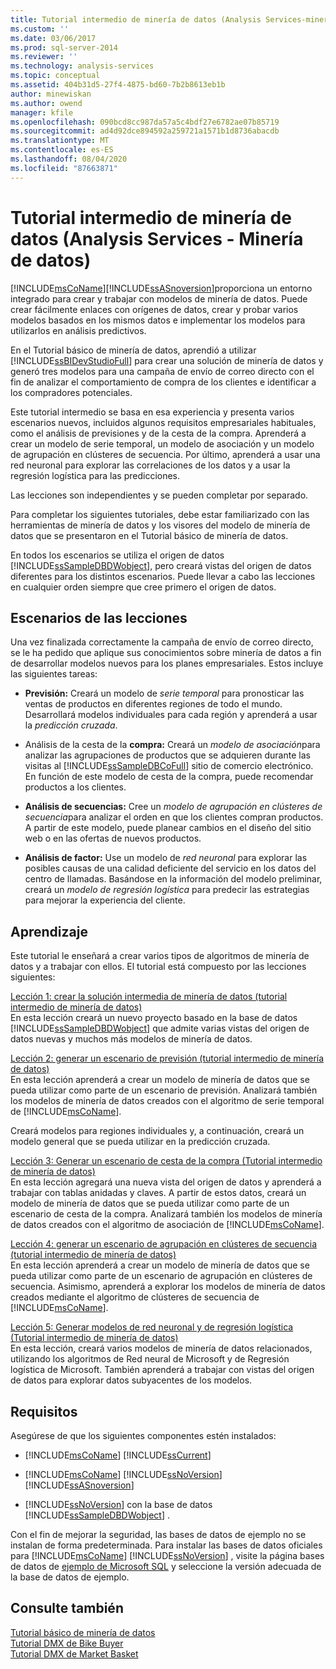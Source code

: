 ```yaml
---
title: Tutorial intermedio de minería de datos (Analysis Services-minería de datos) | Microsoft Docs
ms.custom: ''
ms.date: 03/06/2017
ms.prod: sql-server-2014
ms.reviewer: ''
ms.technology: analysis-services
ms.topic: conceptual
ms.assetid: 404b31d5-27f4-4875-bd60-7b2b8613eb1b
author: minewiskan
ms.author: owend
manager: kfile
ms.openlocfilehash: 090bcd8cc987da57a5c4bdf27e6782ae07b85719
ms.sourcegitcommit: ad4d92dce894592a259721a1571b1d8736abacdb
ms.translationtype: MT
ms.contentlocale: es-ES
ms.lasthandoff: 08/04/2020
ms.locfileid: "87663871"
---
```

# <a name="intermediate-data-mining-tutorial-analysis-services---data-mining"></a>Tutorial intermedio de minería de datos (Analysis Services - Minería de datos)
  [!INCLUDE[msCoName](../includes/msconame-md.md)][!INCLUDE[ssASnoversion](../includes/ssasnoversion-md.md)]proporciona un entorno integrado para crear y trabajar con modelos de minería de datos. Puede crear fácilmente enlaces con orígenes de datos, crear y probar varios modelos basados en los mismos datos e implementar los modelos para utilizarlos en análisis predictivos.  
  
 En el Tutorial básico de minería de datos, aprendió a utilizar [!INCLUDE[ssBIDevStudioFull](../includes/ssbidevstudiofull-md.md)] para crear una solución de minería de datos y generó tres modelos para una campaña de envío de correo directo con el fin de analizar el comportamiento de compra de los clientes e identificar a los compradores potenciales.  
  
 Este tutorial intermedio se basa en esa experiencia y presenta varios escenarios nuevos, incluidos algunos requisitos empresariales habituales, como el análisis de previsiones y de la cesta de la compra. Aprenderá a crear un modelo de serie temporal, un modelo de asociación y un modelo de agrupación en clústeres de secuencia. Por último, aprenderá a usar una red neuronal para explorar las correlaciones de los datos y a usar la regresión logística para las predicciones.  
  
 Las lecciones son independientes y se pueden completar por separado.  
  
 Para completar los siguientes tutoriales, debe estar familiarizado con las herramientas de minería de datos y los visores del modelo de minería de datos que se presentaron en el Tutorial básico de minería de datos.  
  
 En todos los escenarios se utiliza el origen de datos [!INCLUDE[ssSampleDBDWobject](../includes/sssampledbdwobject-md.md)], pero creará vistas del origen de datos diferentes para los distintos escenarios. Puede llevar a cabo las lecciones en cualquier orden siempre que cree primero el origen de datos.  
  
## <a name="lesson-scenarios"></a>Escenarios de las lecciones  
 Una vez finalizada correctamente la campaña de envío de correo directo, se le ha pedido que aplique sus conocimientos sobre minería de datos a fin de desarrollar modelos nuevos para los planes empresariales. Estos incluye las siguientes tareas:  
  
-   **Previsión:** Creará un modelo de *serie temporal* para pronosticar las ventas de productos en diferentes regiones de todo el mundo. Desarrollará modelos individuales para cada región y aprenderá a usar la *predicción cruzada*.  
  
-   Análisis de la cesta de la **compra:** Creará un *modelo de asociación*para analizar las agrupaciones de productos que se adquieren durante las visitas al [!INCLUDE[ssSampleDBCoFull](../includes/sssampledbcofull-md.md)] sitio de comercio electrónico. En función de este modelo de cesta de la compra, puede recomendar productos a los clientes.  
  
-   **Análisis de secuencias:** Cree un *modelo de agrupación en clústeres de secuencia*para analizar el orden en que los clientes compran productos. A partir de este modelo, puede planear cambios en el diseño del sitio web o en las ofertas de nuevos productos.  
  
-   **Análisis de factor:** Use un modelo de *red neuronal* para explorar las posibles causas de una calidad deficiente del servicio en los datos del centro de llamadas. Basándose en la información del modelo preliminar, creará un *modelo de regresión logística* para predecir las estrategias para mejorar la experiencia del cliente.  
  
## <a name="what-you-will-learn"></a>Aprendizaje  
 Este tutorial le enseñará a crear varios tipos de algoritmos de minería de datos y a trabajar con ellos. El tutorial está compuesto por las lecciones siguientes:  
  
 [Lección 1: crear la solución intermedia de minería de datos &#40;tutorial intermedio de minería de datos&#41;](../../2014/tutorials/lesson-1-create-solution-intermediate-data-mining-tutorial.md)  
 En esta lección creará un nuevo proyecto basado en la base de datos [!INCLUDE[ssSampleDBDWobject](../includes/sssampledbdwobject-md.md)] que admite varias vistas del origen de datos nuevas y muchos más modelos de minería de datos.  
  
 [Lección 2: generar un escenario de previsión &#40;tutorial intermedio de minería de datos&#41;](../../2014/tutorials/lesson-2-building-a-forecasting-scenario-intermediate-data-mining-tutorial.md)  
 En esta lección aprenderá a crear un modelo de minería de datos que se pueda utilizar como parte de un escenario de previsión. Analizará también los modelos de minería de datos creados con el algoritmo de serie temporal de [!INCLUDE[msCoName](../includes/msconame-md.md)].  
  
 Creará modelos para regiones individuales y, a continuación, creará un modelo general que se pueda utilizar en la predicción cruzada.  
  
 [Lección 3: Generar un escenario de cesta de la compra &#40;Tutorial intermedio de minería de datos&#41;](../../2014/tutorials/lesson-3-building-a-market-basket-scenario-intermediate-data-mining-tutorial.md)  
 En esta lección agregará una nueva vista del origen de datos y aprenderá a trabajar con tablas anidadas y claves. A partir de estos datos, creará un modelo de minería de datos que se pueda utilizar como parte de un escenario de cesta de la compra. Analizará también los modelos de minería de datos creados con el algoritmo de asociación de [!INCLUDE[msCoName](../includes/msconame-md.md)].  
  
 [Lección 4: generar un escenario de agrupación en clústeres de secuencia &#40;tutorial intermedio de minería de datos&#41;](../../2014/tutorials/lesson-4-build-sequence-clustering-scenario-intermediate-data-mining.md)  
 En esta lección aprenderá a crear un modelo de minería de datos que se pueda utilizar como parte de un escenario de agrupación en clústeres de secuencia. Asimismo, aprenderá a explorar los modelos de minería de datos creados mediante el algoritmo de clústeres de secuencia de [!INCLUDE[msCoName](../includes/msconame-md.md)].  
  
 [Lección 5: Generar modelos de red neuronal y de regresión logística &#40;Tutorial intermedio de minería de datos&#41;](../../2014/tutorials/lesson-5-build-models-intermediate-data-mining-tutorial.md)  
 En esta lección, creará varios modelos de minería de datos relacionados, utilizando los algoritmos de Red neural de Microsoft y de Regresión logística de Microsoft. También aprenderá a trabajar con vistas del origen de datos para explorar datos subyacentes de los modelos.  
  
## <a name="requirements"></a>Requisitos  
 Asegúrese de que los siguientes componentes estén instalados:  
  
-   [!INCLUDE[msCoName](../includes/msconame-md.md)] [!INCLUDE[ssCurrent](../includes/sscurrent-md.md)]  
  
-   [!INCLUDE[msCoName](../includes/msconame-md.md)] [!INCLUDE[ssNoVersion](../includes/ssnoversion-md.md)] [!INCLUDE[ssASnoversion](../includes/ssasnoversion-md.md)]  
  
-   [!INCLUDE[ssNoVersion](../includes/ssnoversion-md.md)] con la base de datos [!INCLUDE[ssSampleDBDWobject](../includes/sssampledbdwobject-md.md)] .  
  
 Con el fin de mejorar la seguridad, las bases de datos de ejemplo no se instalan de forma predeterminada. Para instalar las bases de datos oficiales para [!INCLUDE[msCoName](../includes/msconame-md.md)] [!INCLUDE[ssNoVersion](../includes/ssnoversion-md.md)] , visite la página bases de datos de [ejemplo de Microsoft SQL](https://go.microsoft.com/fwlink/?LinkId=88417) y seleccione la versión adecuada de la base de datos de ejemplo.  
  
## <a name="see-also"></a>Consulte también  
 [Tutorial básico de minería de datos](../../2014/tutorials/basic-data-mining-tutorial.md)   
 [Tutorial DMX de Bike Buyer](../../2014/tutorials/bike-buyer-dmx-tutorial.md)   
 [Tutorial DMX de Market Basket](../../2014/tutorials/market-basket-dmx-tutorial.md)  
  
  
